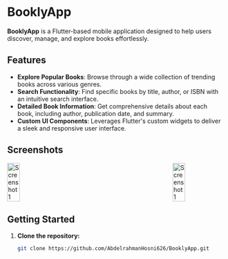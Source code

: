 # BooklyApp

**BooklyApp** is a Flutter-based mobile application designed to help users discover, manage, and explore books effortlessly.

## Features

- **Explore Popular Books**: Browse through a wide collection of trending books across various genres.
- **Search Functionality**: Find specific books by title, author, or ISBN with an intuitive search interface.
- **Detailed Book Information**: Get comprehensive details about each book, including author, publication date, and summary.
- **Custom UI Components**: Leverages Flutter's custom widgets to deliver a sleek and responsive user interface.

## Screenshots

<div style="display: flex; justify-content: space-between;">
  <img src="https://github.com/user-attachments/assets/fe0d5917-9d45-418b-9f17-1cd1f5c3f697" alt="Screenshot 1" style="width: 24%;"/>
  <img src="https://github.com/user-attachments/assets/bcaf542c-436a-49b2-a50c-83159bbb299b" alt="Screenshot 1" style="width: 24%;"/>
</div>


## Getting Started

1. **Clone the repository:**
   ```bash
   git clone https://github.com/AbdelrahmanHosni626/BooklyApp.git
